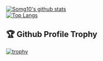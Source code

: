 
[![Somg10's github stats](https://github-readme-stats.vercel.app/api?username=somg10&show_icons=true&line_height=20&show_icons=true&theme=vue)](https://github-readme-stats.vercel.app/api?username=somg10&show_icons=true&line_height=20&show_icons=true&theme=vue)	
[![Top Langs](https://github-readme-stats.vercel.app/api/top-langs/?username=somg10&show_icons=true&layout=compact&theme=vue)](https://github-readme-stats.vercel.app/api/top-langs/?username=somg10&show_icons=true&layout=compact&theme=vue)	

## 🏆 Github Profile Trophy	
[![trophy](https://github-profile-trophy.vercel.app/?username=somg10)](https://github-profile-trophy.vercel.app/?username=somg10)	
